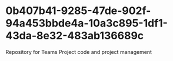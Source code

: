 # 0b407b41-9285-47de-902f-94a453bbde4a-10a3c895-1df1-43da-8e32-483ab136689c
Repository for Teams Project code and project management
